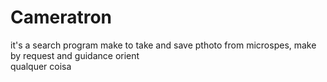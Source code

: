 # Cameratron
it's a search program make to take and save pthoto from microspes, make by request and guidance orient  
qualquer coisa
